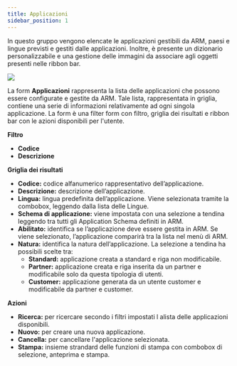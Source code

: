 ```yaml
---
title: Applicazioni
sidebar_position: 1
---
```


In questo gruppo vengono elencate le applicazioni gestibili da ARM, paesi e lingue previsti e gestiti dalle applicazioni. Inoltre, è presente un dizionario personalizzabile e una gestione delle immagini da associare agli oggetti presenti nelle ribbon bar.

![](/img/home/applications/applications1.png)

La form **Applicazioni** rappresenta la lista delle applicazioni che possono essere configurate e gestite da ARM. Tale lista, rappresentata in griglia, contiene una serie di informazioni relativamente ad ogni singola applicazione. La form è una filter form con filtro, griglia dei risultati e ribbon bar con le azioni disponibili per l'utente.

**Filtro**
* **Codice**
* **Descrizione**

**Griglia dei risultati**
* **Codice:** codice alfanumerico rappresentativo dell’applicazione.
* **Descrizione:** descrizione dell’applicazione.
* **Lingua:** lingua predefinita dell’applicazione. Viene selezionata tramite la combobox, leggendo dalla lista delle Lingue.
* **Schema di applicazione:** viene impostata con una selezione a tendina leggendo tra tutti gli Application Schema definiti in ARM.
* **Abilitato:** identifica se l’applicazione deve essere gestita in ARM. Se viene selezionato, l’applicazione comparirà tra la lista nel menù di ARM.
* **Natura:** identifica la natura dell’applicazione. La selezione a tendina ha possibili scelte tra: 
    - **Standard:** applicazione creata a standard e riga non modificabile.
    - **Partner:** applicazione creata e riga inserita da un partner e modificabile solo da questa tipologia di utenti. 
    - **Customer:** applicazione generata da un utente customer e modificabile da partner e customer.

**Azioni**
* **Ricerca:** per ricercare secondo i filtri impostati l alista delle applicazioni disponibili.
* **Nuovo:** per creare una nuova applicazione.
* **Cancella:** per cancellare l'applicazione selezionata.
* **Stampa:** insieme strandard delle funzioni di stampa con combobox di selezione, anteprima e stampa.